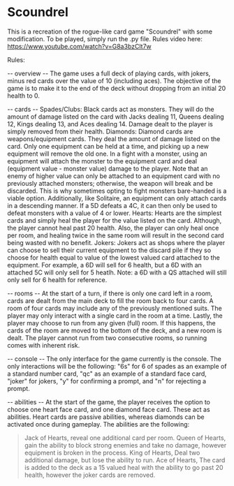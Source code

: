 # Scoundrel
This is a recreation of the rogue-like card game "Scoundrel" with some modification. To be played, simply run the .py file. Rules video here: https://www.youtube.com/watch?v=G8a3bzClt7w

Rules:

-- overview --
The game uses a full deck of playing cards, with jokers, minus red cards over the value of 10 (including aces).
The objective of the game is to make it to the end of the deck without dropping from an initial 20 health to 0.

-- cards --
Spades/Clubs:
Black cards act as monsters. They will do the amount of damage listed on the card with Jacks dealing 11, Queens dealing 12, Kings dealing 13, and Aces dealing 14.
Damage dealt to the player is simply removed from their health.
Diamonds:
Diamond cards are weapons/equipment cards. They deal the amount of damage listed on the card. Only one equipment can be held at a time, and picking up a new equipment will remove the old one.
In a fight with a monster, using an equipment will attach the monster to the equipment card and deal (equipment value - monster value) damage to the player. Note that an enemy of higher value can only be attached to an equipment card with no previously attached monsters; otherwise, the weapon will break and be discarded. This is why sometimes opting to fight monsters bare-handed is a viable option.
Additionally, like Solitaire, an equipment can only attach cards in a descending manner. If a 5D defeats a 4C, it can then only be used to defeat monsters with a value of 4 or lower.
Hearts:
Hearts are the simplest cards and simply heal the player for the value listed on the card. Although, the player cannot heal past 20 health.
Also, the player can only heal once per room, and healing twice in the same room will result in the second card being wasted with no benefit.
Jokers:
Jokers act as shops where the player can choose to sell their current equipment to the discard pile if they so choose for health equal to value of the lowest valued card attached to the equipment.
For example, a 6D will sell for 6 health, but a 6D with an attached 5C will only sell for 5 heatlh. Note: a 6D with a QS attached will still only sell for 6 health for reference.

-- rooms --
At the start of a turn, if there is only one card left in a room, cards are dealt from the main deck to fill the room back to four cards.
A room of four cards may include any of the previously mentioned suits. The player may only interact with a single card in the room at a time.
Lastly, the player may choose to run from any given (full) room. If this happens, the cards of the room are moved to the bottom of the deck, and a new room is dealt. The player cannot run from two consecutive rooms, so running comes with inherent risk.

-- console --
The only interface for the game currently is the console. The only interactions will be the following: "6s" for 6 of spades as an example of a standard number card, "qc" as an example of a standard face card, "joker" for jokers, "y" for confirming a prompt, and "n" for rejecting a prompt.

-- abilities --
At the start of the game, the player receives the option to choose one heart face card, and one diamond face card. These act as abilities. Heart cards are passive abilities, whereas diamonds can be activated once during gameplay.
The abilities are the following:
> Jack of Hearts, reveal one additional card per room.
> Queen of Hearts, gain the ability to block strong enemies and take no damage, however equipment is broken in the process.
> King of Hearts, Deal two additional damage, but lose the ability to run.
> Ace of Hearts, The card is added to the deck as a 15 valued heal with the ability to go past 20 health, however the joker cards are removed.
